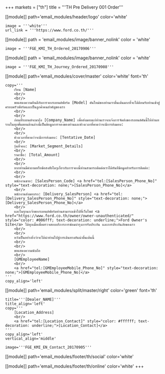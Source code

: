 +++
markets = ["th"]
title = '''TH Pre Delivery 001 Order'''

[[module]]
path='email_modules/header/logo'
color='white'

	image = '''white'''
	url_link = '''https://www.ford.co.th/'''

[[module]]
path = 'email_modules/image/banner_nolink'
color = 'white'

	image = '''FGE_KMI_TH_Ordered_20170906'''

[[module]]
path = 'email_modules/image/banner_nolink'
color = 'white'

	image = '''FGE_KMI_TH_Journey_Ordered_20170908'''

[[module]]
path='email_modules/cover/master'
color='white'
font='th'

	copy='''
		เรียน [Name]
		<br/>
		<br/>
		ขอแสดงความยินดีกับการจองรถยนต์ฟอร์ด [Model] คันใหม่ของท่านเราตื่นเต้นมากที่จะได้ต้อนรับท่านเข้าสู่ครอบครัวฟอร์ดและเป็นลูกค้าคนสำคัญของเรา
		<br/>
		<br/>
		ก่อนที่รถยนต์จะมาถึง [Company_Name] เพื่อส่งมอบแก่ท่านเราจะแจ้งการจัดส่งของรถยนต์คันนี้ให้ท่านทราบในทุกขั้นตอนด้านล่างนี้เป็นข้อมูลการจองของท่านและช่วงเวลาที่คาดว่าจะมีการส่งมอบ:
		<br/>
		<br/>
		ช่วงเวลาที่คาดว่าจะมีการส่งมอบ: [Tentative_Date]
		<br/>
		รุ่นที่จอง: [Market_Segment_Details]
		<br/>
		ราคาซื้อ: [Total_Amount]
		<br/>
		<br/>
		หากท่านมีคำถามหรือข้อสงสัยใดๆเกี่ยวกับการจองนี้ท่านสามารถติดต่อเราได้ทันทีข้อมูลสำหรับการติดต่อ:
		<br/>
		<br/>
		พนักงานขาย: [SalesPerson_Code] <a href="tel:[SalesPerson_Phone_No]" style="text-decoration: none;">[SalesPerson_Phone_No]</a>
		<br/>
		พนักงานส่งมอบรถ: [Delivery_SalesPerson] <a href="tel:[Delivery_SalesPerson_Phone_No]" style="text-decoration: none;">[Delivery_SalesPerson_Phone_No]</a>
		<br/>
		และในฐานะเจ้าของรถยนต์ฟอร์ดท่านสามารถเข้าไปที่เว็บไซต์ <a href="https://www.ford.co.th/owner/owner-unauthenticated/" style="color: #006fff; text-decoration: underline;">Ford Owner's Site</a> ได้ทุกเมื่อเพื่อตรวจสอบบริการการซ่อมบำรุงการรับประกัน และการประกันภัยของเรา
		<br/>
		<br/>
		หวังเป็นอย่างยิ่งว่าจะได้นำท่านไปสู่การเดินทางอันน่าตื่นเต้นนี้
		<br/>
		<br/>
		ขอแสดงความนับถือ
		<br/>
		[GMEmployeeName]
		<br/>
		<a href="tel:[GMEmployeeMobile_Phone_No]" style="text-decoration: none;">[GMEmployeeMobile_Phone_No]</a>
	'''
	copy_align='left'

[[module]]
path='email_modules/split/master/right'
color='green'
font='th'

	title='''[Dealer_NAME]'''
	title_align='left'
	copy='''
		[Location_Address]
		<br/>
		<a href="tel:[Location_Contact]" style="color: #ffffff; text-decoration: underline;">[Location_Contact]</a>
	'''
	copy_align='left'
	vertical_align='middle'

	image='''FGE_KMI_EN_Contact_20170905'''

[[module]]
path='email_modules/footer/th/social'
color='white'

[[module]]
path='email_modules/footer/th/online'
color='white'
+++